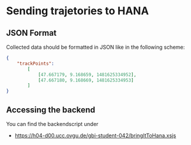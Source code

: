 # Sending trajetories to HANA
## JSON Format
Collected data should be formatted in JSON like in the following scheme:
```json
{
    "trackPoints":
        [
            [47.667179, 9.168659, 1481625334952],
            [47.667180, 9.168669, 1481625334953]
        ]
}
```

## Accessing the backend

You can find the backendscript under 
* https://h04-d00.ucc.ovgu.de/gbi-student-042/bringItToHana.xsjs